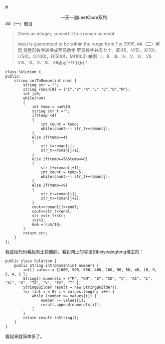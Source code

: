 #<center>一天一道LeetCode系列</center>
##（一）题目

> Given an integer, convert it to a roman numeral.
> 
> Input is guaranteed to be within the range from 1 to 3999.
##（二）解题
将整形数字转换成罗马数字
罗马数字共有七个，即I(1)，V(5)，X(10)，L(50)，C(100)，D(500)，M(1000)
举例：Ⅰ、Ⅱ、Ⅲ、Ⅳ、Ⅴ、Ⅵ、Ⅶ、Ⅷ、Ⅸ、Ⅹ、Ⅺ、Ⅻ表示1-11
代码：

```
class Solution {
public:
    string intToRoman(int num) {
        string str = "";
        string roman[8] = {"I","V","X","L","C","D","M"};
        int j=0;
        while(num)
        {
            int temp = num%10;
            string str_t ="";
            if(temp <4)
            {
                int count = temp;
                while(count--) str_t+=roman[j];
            }
            else if(temp==4)
            {
                str_t=roman[j];
                str_t+=roman[j+1];
            }
            else if(temp>=5&&temp<=8)
            {
                str_t+=roman[j+1];
                int count = temp-5;
                while(count--) str_t+=roman[j];
            }
            else if(temp==9)
            {
                str_t+=roman[j];
                str_t+=roman[j+2];
            }
            cout<<roman[j]<<endl;
            cout<<str_t<<endl;
            str =str_t+str;
            j=j+2;
            num = num/10;
        }
        return str;
    }
};
```
我这段代码看起来比较臃肿。看到网上的写法如beiyeqingteng博主的：

```
public class Solution {  
    public String intToRoman(int number) {  
        int[] values = {1000, 900, 500, 400, 100, 90, 50, 40, 10, 9, 5, 4, 1 };  
        String[] numerals = {"M", "CM", "D", "CD", "C", "XC", "L", "XL", "X", "IX", "V", "IV", "I" };  
        StringBuilder result = new StringBuilder();  
        for (int i = 0; i < values.length; i++) {  
            while (number >= values[i]) {  
                number -= values[i];  
                result.append(numerals[i]);  
            }  
        }  
        return result.toString();  
    }  
}  
```

看起来就简单多了。